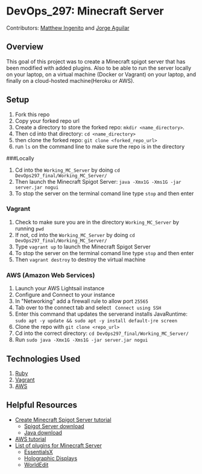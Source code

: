 # DevOps_297: Minecraft Server 
Contributors: [Matthew Ingenito](https://github.com/ingenitom)
and [Jorge Aguilar](https://github.com/Jav-aguilar)

## Overview
This goal of this project was to create a Minecraft spigot server that has been modified with added plugins. Also to be able to run the server locally on your laptop, on a virtual machine (Docker or Vagrant) on your laptop, and finally on a cloud-hosted machine(Heroku or AWS). 

## Setup
1. Fork this repo
2. Copy your forked repo url
3. Create a directory to store the forked repo: `mkdir <name_directory>`. 
4. Then cd into that directory: `cd <name_directory>`
5. then clone the forked repo: `git clone <forked_repo_url>`
6. run `ls` on the command line to make sure the repo is in the directory

###Locally
1. Cd into the `Working_MC_Server` by doing `cd DevOps297_final/Working_MC_Server/`
2. Then launch the Minecraft Spigot Server: `java -Xmx1G -Xms1G -jar server.jar nogui`
3. To stop the server on the terminal comand line type `stop` and then enter

### Vagrant 
1. Check to make sure you are in the directory `Working_MC_Server` by running `pwd`
2. If not, cd into the `Working_MC_Server` by doing `cd DevOps297_final/Working_MC_Server/`
3. Type `vagrant up` to launch the Minecraft Spigot Server
4. To stop the server on the terminal comand line type `stop` and then enter
5. Then `vagrant destroy` to destroy the virtual machine


### AWS (Amazon Web Services)
1. Launch your AWS Lightsail instance
2. Configure and Connect to your instance
3. In "Networking" add a firewall rule to allow port `25565`
4. Tab over to the connect tab and select ` Connect using SSH`
5. Enter this command that updates the serverand installs JavaRuntime: `sudo apt -y update && sudo apt -y install default-jre screen`
6. Clone the repo with `git clone <repo_url>`
7. Cd into the correct directory: `cd DevOps297_final/Working_MC_Server/`
8. Run `sudo java -Xmx1G -Xms1G -jar server.jar nogui`



## Technologies Used
1. [Ruby](https://www.ruby-lang.org/en/)
2. [Vagrant](https://www.vagrantup.com/)
3. [AWS](https://aws.amazon.com/)

## Helpful Resources
-  [Create Minecraft Spigot Server tutorial](https://www.youtube.com/watch?v=WaHWgNwcBh8)
	- [Spigot Server download](https://getbukkit.org/download/spigot)
	- [Java download](https://www.java.com/en/download/manual.jsp)
-  [AWS tutorial](https://www.youtube.com/watch?v=Iv13FrZCdko)
-  [List of plugins for Minecraft Server](https://thebreakdown.xyz/top-10-plugins-for-bukkit-spigot-servers/)
	- [EssentialsX ](https://www.spigotmc.org/resources/essentialsx.9089/)
	- [Holographic Displays ](https://dev.bukkit.org/projects/holographic-displays)
	- [WorldEdit](https://dev.bukkit.org/projects/worldedit)


